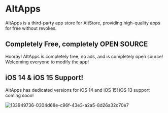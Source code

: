 # AltApps
AltApps is a third-party app store for AltStore, providing high-quality apps for free without revokes.
## Completely Free, completely OPEN SOURCE
Hooray! AltApps is completely free, no ads, and is completely open source! Welcoming everyone to modify the app!
## iOS 14 & iOS 15 Support!
AltApps has dedicated versions for iOS 14 and iOS 15! iOS 13 support coming soon!


![133949736-0304d68e-c96f-43e3-a2a5-8d26a32c70e7](https://user-images.githubusercontent.com/88249105/133949992-6a4f3108-8634-49a1-a4af-59f50872a3db.png)
